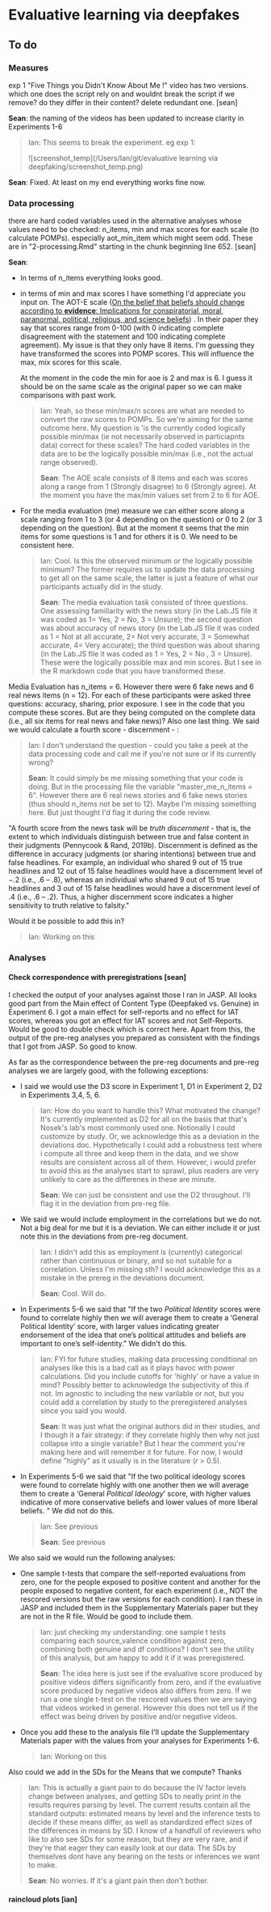 # Evaluative learning via deepfakes

## To do 

### Measures

exp 1 "Five Things you Didn't Know About Me !" video has two versions. which one does the script rely on and wouldnt break the script if we remove? do they differ in their content? delete redundant one. [sean]

**Sean**: the naming of the videos has been updated to increase clarity in Experiments 1-6

>  Ian: This seems to break the experiment. eg exp 1:
>
> ![screenshot_temp](/Users/Ian/git/evaluative learning via deepfaking/screenshot_temp.png)

**Sean**:  Fixed. At least on my end everything works fine now. 

### Data processing

there are hard coded variables used in the alternative analyses whose values need to be checked: n_items, min and max scores for each scale (to calculate POMPs). especially aot_min_item which might seem odd. These are in "2-processing.Rmd" starting in the chunk beginning line 652. [sean]

**Sean**: 

- In terms of n_items everything looks good. 

- in terms of min and max scores I have something I'd appreciate you input on. The AOT-E scale ([On the belief that beliefs should change according to **evidence**: Implications for conspiratorial, moral, paranormal, political, religious, and science beliefs](https://psyarxiv.com/a7k96/download/?format=pdf)) . In their paper they say that scores range from 0-100 (with 0 indicating complete disagreement with the statement and 100 indicating complete agreement). My issue is that they only have 8 items. I'm guessing they have transformed the scores into POMP scores. This will influence the max, mix scores for this scale.

  At the moment in the code the min for aoe is 2 and max is 6. I guess it should be on the same scale as the original paper so we can make comparisons with past work. 

  > Ian: Yeah, so these min/max/n scores are what are needed to convert the raw scores to POMPs. So we're aiming for the same outcome here. My question is 'is the currently coded logically possible min/max (ie not necessarily observed in particiapnts data) correct for these scales? The hard coded variables in the data are to be the logically possible min/max (i.e., not the actual range observed).
  >
  > **Sean**:  The AOE scale consists of 8 items and each was scores along a range from 1 (Strongly disagree) to 6 (Strongly agree). At the moment you have the max/min values set from 2 to 6 for AOE.   

- For the media evaluation (me) measure we can either score along a scale ranging from 1 to 3 (or 4 depending on the question) or 0 to 2 (or 3 depending on the question). But at the moment it seems that the min items for some questions is 1 and for others it is 0.  We need to be consistent here.

  > Ian: Cool. Is this the observed minimum or the logically possible minimum? The former requires us to update the data processing to get all on the same scale, the latter is just a feature of what our participants actually did in the study. 
  >
  > **Sean**: The media evaluation task consisted of three questions. One assessing familiarity with the news story (in the Lab.JS file it was coded as 1= Yes, 2 = No, 3 = Unsure); the second question was about accuracy of news story (in the Lab.JS file it was coded as 1 = Not at all accurate, 2= Not very accurate, 3 = Somewhat accurate, 4= Very accurate); the third question was about sharing (in the Lab.JS file it was coded as 1 = Yes, 2 = No , 3 = Unsure).  These were the logically possible max and min scores. But I see in the R markdown code that you have transformed these.
  
  

 Media Evaluation has n_items = 6. However there were 6 fake news and 6 real news items (n = 12). For each of these participants were asked three questions: accuracy, sharing, prior exposure. I see in the code that you compute these scores. But are they being computed on the complete data (i.e., all six items for real news and fake news)? Also one last thing. We said we would calculate a fourth score - discernment - : 

> Ian: I don't understand the question - could you take a peek at the data processing code and call me if you're not sure or if its currently wrong?
>
> **Sean**: It could simply be me missing something that your code is doing. But in the processing file the variable "master_me_n_items = 6". However there are 6 real news stories and 6 fake news stories (thus should n_items not be set to 12). Maybe I'm missing something here. But just thought I'd flag it during the code review.

"A fourth score from the news task will be *truth discernment* - that is, the extent to which individuals distinguish between true and false content in their judgments (Pennycook & Rand, 2019b). Discernment is defined as the difference in accuracy judgments (or sharing intentions) between true and false headlines. For example, an individual who shared 9 out of 15 true headlines and 12 out of 15 false headlines would have a discernment level of −.2 (i.e., .6 – .8), whereas an individual who shared 9 out of 15 true headlines and 3 out of 15 false headlines would have a discernment level of .4 (i.e., .6 – .2). Thus, a higher discernment score indicates a higher sensitivity to truth relative to falsity."  

Would it be possible to add this in?

> Ian: Working on this



### Analyses

#### Check correspondence with preregistrations [sean]

I checked the output of your analyses against those I ran in JASP. All looks good part from the Main effect of Content Type (Deepfaked vs. Genuine) in Experiment 6. I got a main effect for self-reports and no effect for IAT scores, whereas you got an effect for IAT scores and not Self-Reports. Would be good to double check which is correct here. Apart from this, the output of the pre-reg analyses you prepared as consistent with the findings that I got from JASP. So good to know.  

As far as the correspondence  between the pre-reg documents and pre-reg analyses we are largely good, with the following exceptions:

- I said we would use the D3 score in Experiment 1, D1 in Experiment 2,  D2 in Experiments 3,4, 5, 6.

  > Ian: How do you want to handle this? What motivated the change? It's currently implemented as D2 for all on the basis that that's Nosek's lab's most commonly used one. Notionally I could customize by study. Or, we acknowledge this as a deviation in the deviations doc. Hypothetically I could add a robustness test where i compute all three and keep them in the data, and we show results are consistent across all of them. However, i would prefer to avoid this as the analyses start to sprawl, plus readers are very unlikely to care as the differenes in these are minute. 
  >
  > **Sean**: We can just be consistent and use the D2 throughout. I'll flag it in the deviation from pre-reg file.  

- We said we would include employment in the correlations but we do not. Not a big deal for me but it is a deviation. We can either include it or just note this in the deviations from pre-reg document.

  > Ian: I didn't add this as employment is (currently) categorical rather than continuous or binary, and so not suitable for a correlation. Unless I'm missing sth? I would acknowledge this as a mistake in the prereg in the deviations document. 
  >
  > **Sean**: Cool. Will do.

- In Experiments 5-6 we said that "If the two *Political Identity* scores were found to correlate highly then we will average them to create a ‘General Political Identity’ score, with larger values indicating greater endorsement of the idea that one’s political attitudes and beliefs are important to one’s self-identity." We didn't do this.   

  >Ian: FYI for future studies, making data processing conditional on analyses like this is a bad call as it plays havoc with power calculations. Did you include cutoffs for 'highly' or have a value in mind? Possibly better to acknowledge the subjectivity of this if not. Im agnostic to including the new varilable or not, but you could add a correlation by study to the preregistered analyses since you said you would.
  >
  >**Sean**: It was just what the original authors did in their studies, and I though it a fair strategy: if they correlate highly then why not just collapse into a single variable? But I hear the comment you're making here and will remember it for future. For now, I would define "highly" as it usually is in the literature (*r* > 0.5).

- In Experiments 5-6 we said that "If the two political ideology scores were found to correlate highly with one another then we will average them to create a ‘General *Political Ideology*’ score, with higher values indicative of more conservative beliefs and lower values of more liberal beliefs. " We did not do this. 

  > Ian: See previous
  >
  > **Sean**: See previous

We also said we would run the following analyses: 

- One sample t-tests that compare the self-reported evaluations from zero, one for the people exposed to positive content and another for the people exposed to negative content, for each experiment (i.e., NOT the rescored versions but the raw versions for each condition). I ran these in JASP and included them in the Supplementary Materials paper but they are not in the R file. Would  be good to include them. 

  > Ian: just checking my understanding: one sample t tests comparing each source_valence condition against zero, combining both genuine and df conditions? I don't see the utility of this analysis, but am happy to add it if it was preregistered.
  >
  > **Sean**: The idea here is  just see if the evaluative score produced by positive videos differs significantly from zero, and if the evaluative score produced by negative videos also differs from zero. If we run a one single t-test on the rescored values then we are saying that videos worked in general. However this does not tell us if the effect was being driven by positive and/or negative videos. 

- Once you add these to the analysis file I'll update the Supplementary Materials paper with the values from your analyses for Experiments 1-6.  

  > Ian: Working on this

Also could we add in the SDs for the Means that we compute? Thanks

> Ian: This is actually a giant pain to do because the IV factor levels change between analyses, and getting SDs to neatly print in the results requires parsing by level. The current results contain all the standard outputs: estimated means by level and the inference tests to decide if these means differ, as well as standardized effect sizes of the differences in means by SD. I know of a handfull of reviewers who like to also see SDs for some reason, but they are very rare, and if they're that eager they can easily look at our data. The SDs by themselves dont have any bearing on the tests or inferences we want to make.
>
> **Sean**: No worries. If it's a giant pain then don't bother.



#### raincloud plots [ian]